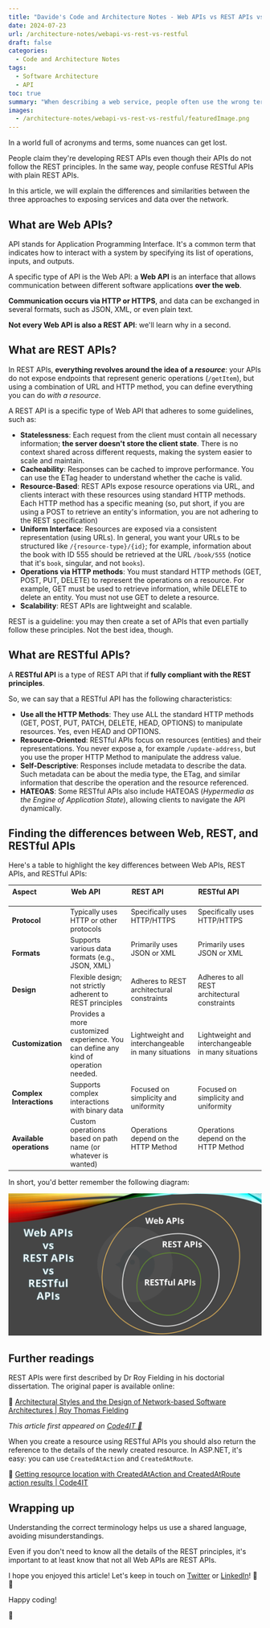```yaml
---
title: "Davide's Code and Architecture Notes - Web APIs vs REST APIs vs RESTful APIs"
date: 2024-07-23
url: /architecture-notes/webapi-vs-rest-vs-restful
draft: false
categories:
  - Code and Architecture Notes
tags:
  - Software Architecture
  - API
toc: true
summary: "When describing a web service, people often use the wrong terms. Are you really creating a REST API if all your operations are executed via POST?"
images:
  - /architecture-notes/webapi-vs-rest-vs-restful/featuredImage.png
---
```


In a world full of acronyms and terms, some nuances can get lost.

People claim they're developing REST APIs even though their APIs do not follow the REST principles. In the same way, people confuse RESTful APIs with plain REST APIs.

In this article, we will explain the differences and similarities between the three approaches to exposing services and data over the network.

## What are Web APIs?

API stands for Application Programming Interface. It's a common term that indicates how to interact with a system by specifying its list of operations, inputs, and outputs.

A specific type of API is the Web API: a **Web API** is an interface that allows communication between different software applications **over the web**.

**Communication occurs via HTTP or HTTPS**, and data can be exchanged in several formats, such as JSON, XML, or even plain text.

**Not every Web API is also a REST API**: we'll learn why in a second.

## What are REST APIs?

In REST APIs, **everything revolves around the idea of a _resource_**: your APIs do not expose endpoints that represent generic operations (`/getItem`), but using a combination of URL and HTTP method, you can define everything you can do _with a resource_.

A REST API is a specific type of Web API that adheres to some guidelines, such as:

- **Statelessness**: Each request from the client must contain all necessary information; **the server doesn't store the client state**. There is no context shared across different requests, making the system easier to scale and maintain.
- **Cacheability**: Responses can be cached to improve performance. You can use the ETag header to understand whether the cache is valid.
- **Resource-Based**: REST APIs expose resource operations via URL, and clients interact with these resources using standard HTTP methods. Each HTTP method has a specific meaning (so, put short, if you are using a POST to retrieve an entity's information, you are not adhering to the REST specification)
- **Uniform Interface**: Resources are exposed via a consistent representation (using URLs). In general, you want your URLs to be structured like `/{resource-type}/{id}`; for example, information about the book with ID 555 should be retrieved at the URL `/book/555` (notice that it's `book`, singular, and not `books`).
- **Operations via HTTP methods**: You must standard HTTP methods (GET, POST, PUT, DELETE) to represent the operations on a resource. For example, GET must be used to retrieve information, while DELETE to delete an entity. You must not use GET to delete a resource.
- **Scalability**: REST APIs are lightweight and scalable.

REST is a guideline: you may then create a set of APIs that even partially follow these principles. Not the best idea, though.

## What are RESTful APIs?

A **RESTful API** is a type of REST API that if **fully compliant with the REST principles**.

So, we can say that a RESTful API has the following characteristics:

- **Use all the HTTP Methods**: They use ALL the standard HTTP methods (GET, POST, PUT, PATCH, DELETE, HEAD, OPTIONS) to manipulate resources. Yes, even HEAD and OPTIONS.
- **Resource-Oriented**: RESTful APIs focus on resources (entities) and their representations. You never expose a, for example `/update-address`, but you use the proper HTTP Method to manipulate the address value.
- **Self-Descriptive**: Responses include metadata to describe the data. Such metadata can be about the media type, the ETag, and similar information that describe the operation and the resource referenced.
- **HATEOAS**: Some RESTful APIs also include HATEOAS (_Hypermedia as the Engine of Application State_), allowing clients to navigate the API dynamically.



## Finding the differences between Web, REST, and RESTful APIs

Here's a table to highlight the key differences between Web APIs, REST APIs, and RESTful APIs:

| Aspect                   | Web API                                                                                   | REST API                                           | RESTful API                                        |
| ------------------------ | ----------------------------------------------------------------------------------------- | -------------------------------------------------- | -------------------------------------------------- |
| **Protocol**             | Typically uses HTTP or other protocols                                                    | Specifically uses HTTP/HTTPS                       | Specifically uses HTTP/HTTPS                       |
| **Formats**              | Supports various data formats (e.g., JSON, XML)                                           | Primarily uses JSON or XML                         | Primarily uses JSON or XML                         |
| **Design**               | Flexible design; not strictly adherent to REST principles                                 | Adheres to REST architectural constraints          | Adheres to all REST architectural constraints      |
| **Customization**        | Provides a more customized experience. You can define any kind of operation needed.       | Lightweight and interchangeable in many situations | Lightweight and interchangeable in many situations |
| **Complex Interactions** | Supports complex interactions with binary data                                            | Focused on simplicity and uniformity               | Focused on simplicity and uniformity               |
| **Available operations** | Custom operations based on path name (or whatever is wanted)                              | Operations depend on the HTTP Method               | Operations depend on the HTTP Method               |

In short, you'd better remember the following diagram:

![Web vs REST vs RESTful](./web-vs-rest-vs-restful.png)



## Further readings

REST APIs were first described by Dr Roy Fielding in his doctorial dissertation. The original paper is available online:

🔗 [Architectural Styles and the Design of Network-based Software Architectures | Roy Thomas Fielding](https://ics.uci.edu/~fielding/pubs/dissertation/fielding_dissertation.pdf)

_This article first appeared on [Code4IT 🐧](https://www.code4it.dev/)_

When you create a resource using RESTful APIs you should also return the reference to the details of the newly created resource. In ASP.NET, it's easy: you can use `CreatedAtAction` and `CreatedAtRoute`.

🔗 [Getting resource location with CreatedAtAction and CreatedAtRoute action results | Code4IT](https://www.code4it.dev/blog/createdatroute-createdataction/)

## Wrapping up

Understanding the correct terminology helps us use a shared language, avoiding misunderstandings.

Even if you don't need to know all the details of the REST principles, it's important to at least know that not all Web APIs are REST APIs.

I hope you enjoyed this article! Let's keep in touch on [Twitter](https://twitter.com/BelloneDavide) or [LinkedIn](https://www.linkedin.com/in/BelloneDavide/)! 🤜🤛

Happy coding!

🐧
